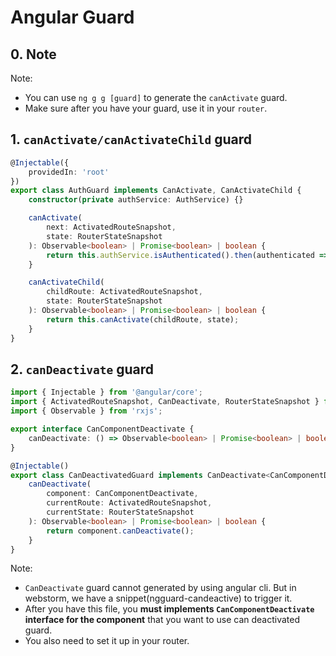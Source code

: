 # Angular Guard

## 0. Note

Note:

-   You can use `ng g g [guard]` to generate the `canActivate` guard.
-   Make sure after you have your guard, use it in your `router`.

## 1. `canActivate/canActivateChild` guard

```ts
@Injectable({
    providedIn: 'root'
})
export class AuthGuard implements CanActivate, CanActivateChild {
    constructor(private authService: AuthService) {}

    canActivate(
        next: ActivatedRouteSnapshot,
        state: RouterStateSnapshot
    ): Observable<boolean> | Promise<boolean> | boolean {
        return this.authService.isAuthenticated().then(authenticated => !!authenticated);
    }

    canActivateChild(
        childRoute: ActivatedRouteSnapshot,
        state: RouterStateSnapshot
    ): Observable<boolean> | Promise<boolean> | boolean {
        return this.canActivate(childRoute, state);
    }
}
```

## 2. `canDeactivate` guard

```ts
import { Injectable } from '@angular/core';
import { ActivatedRouteSnapshot, CanDeactivate, RouterStateSnapshot } from '@angular/router';
import { Observable } from 'rxjs';

export interface CanComponentDeactivate {
    canDeactivate: () => Observable<boolean> | Promise<boolean> | boolean;
}

@Injectable()
export class CanDeactivatedGuard implements CanDeactivate<CanComponentDeactivate> {
    canDeactivate(
        component: CanComponentDeactivate,
        currentRoute: ActivatedRouteSnapshot,
        currentState: RouterStateSnapshot
    ): Observable<boolean> | Promise<boolean> | boolean {
        return component.canDeactivate();
    }
}
```

Note:

-   `CanDeactivate` guard cannot generated by using angular cli. But in webstorm, we have a snippet(ngguard-candeactive) to trigger it.
-   After you have this file, you **must implements `CanComponentDeactivate` interface for the component** that you want to use can deactivated guard.
-   You also need to set it up in your router.

